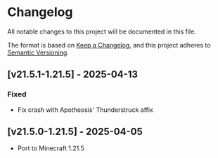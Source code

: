 # Changelog
All notable changes to this project will be documented in this file.

The format is based on [Keep a Changelog](https://keepachangelog.com/en/1.0.0/),
and this project adheres to [Semantic Versioning](https://semver.org/spec/v2.0.0.html).

## [v21.5.1-1.21.5] - 2025-04-13
### Fixed
- Fix crash with Apotheosis' Thunderstruck affix

## [v21.5.0-1.21.5] - 2025-04-05
- Port to Minecraft 1.21.5
